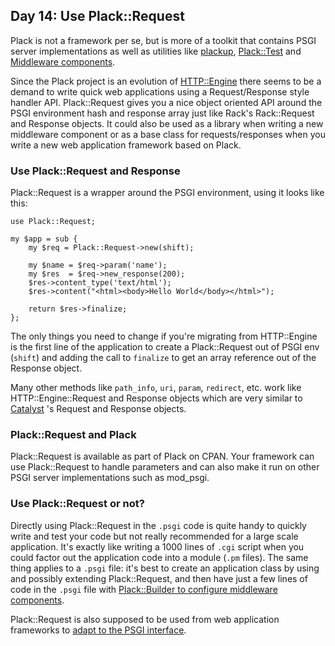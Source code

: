 ## Day 14: Use Plack::Request

Plack is not a framework per se, but is more of a toolkit that contains PSGI server implementations as well as utilities like [plackup](http://advent.plackperl.org/2009/12/day-3-using-plackup.html), [Plack::Test](http://advent.plackperl.org/2009/12/day-13-use-placktest-to-test-your-application.html) and [Middleware components](http://advent.plackperl.org/2009/12/day-10-using-plack-middleware.html).

Since the Plack project is an evolution of [HTTP::Engine](http://search.cpan.org/perldoc?HTTP::Engine) there seems to be a demand to write quick web applications using a Request/Response style handler API. Plack::Request gives you a nice object oriented API around the PSGI environment hash and response array just like Rack's Rack::Request and Response objects. It could also be used as a library when writing a new middleware component or as a base class for requests/responses when you write a new web application framework based on Plack.

### Use Plack::Request and Response

Plack::Request is a wrapper around the PSGI environment, using it looks like this:

    use Plack::Request;
    
    my $app = sub {
        my $req = Plack::Request->new(shift);
        
        my $name = $req->param('name');
        my $res  = $req->new_response(200);
        $res->content_type('text/html');
        $res->content("<html><body>Hello World</body></html>");
        
        return $res->finalize;
    };

The only things you need to change if you're migrating from HTTP::Engine is the first line of the application to create a Plack::Request out of PSGI env (`shift`) and adding the call to  `finalize` to get an array reference out of the Response object.

Many other methods like `path_info`, `uri`, `param`, `redirect`, etc. work like HTTP::Engine::Request and Response objects which are very similar to [Catalyst](http://search.cpan.org/dist/Catalyst-Runtime) 's Request and Response objects.

### Plack::Request and Plack

Plack::Request is available as part of Plack on CPAN. Your framework can use Plack::Request to handle parameters and can also make it run on other PSGI server implementations such as mod_psgi.

### Use Plack::Request or not?

Directly using Plack::Request in the `.psgi` code is quite handy to quickly write and test your code but not really recommended for a large scale application. It's exactly like writing a 1000 lines of `.cgi` script when you could factor out the application code into a module (`.pm` files). The same thing applies to a `.psgi` file: it's best to create an application class by using and possibly extending Plack::Request, and then have just a few lines of code in the `.psgi` file with [Plack::Builder to configure middleware components](http://advent.plackperl.org/2009/12/day-11-using-plackbuilder.html).

Plack::Request is also supposed to be used from web application frameworks to [adapt to the PSGI interface](http://advent.plackperl.org/2009/12/day-8-adapting-web-frameworks-to-psgi.html).
